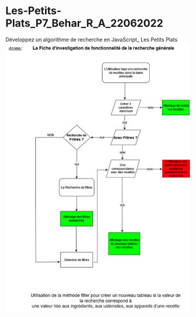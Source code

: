 # Les-Petits-Plats_P7_Behar_R_A_22062022
Développez un algorithme de recherche en JavaScript_ Les Petits Plats
![copie_diagramme_p7](https://github.com/Kuznetsov-100-Rads-Bar/Les-Petits-Plats_P7_Behar_R_A_22062022/blob/main/Diagramme%20de%20la%20Fiche%20d'investigation%20de%20fonctionnalite.drawio.png?raw=true)
